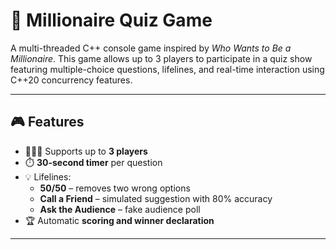 # 🧠 Millionaire Quiz Game

A multi-threaded C++ console game inspired by *Who Wants to Be a Millionaire*. This game allows up to 3 players to participate in a quiz show featuring multiple-choice questions, lifelines, and real-time interaction using C++20 concurrency features.

---

## 🎮 Features

- 🧑‍🤝‍🧑 Supports up to **3 players**
- ⏱️ **30-second timer** per question
- 💡 Lifelines:
  - **50/50** – removes two wrong options
  - **Call a Friend** – simulated suggestion with 80% accuracy
  - **Ask the Audience** – fake audience poll
- 🏆 Automatic **scoring and winner declaration**

---
